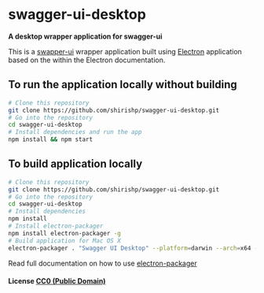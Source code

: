 # swagger-ui-desktop

**A desktop wrapper application for swagger-ui**

This is a [swapper-ui](https://github.com/swagger-api/swagger-ui) wrapper application built using [Electron](http://electron.atom.io/) application based on the  within the Electron documentation.

## To run the application locally without building
```bash
# Clone this repository
git clone https://github.com/shirishp/swagger-ui-desktop.git
# Go into the repository
cd swagger-ui-desktop
# Install dependencies and run the app
npm install && npm start
```

## To build application locally
```bash
# Clone this repository
git clone https://github.com/shirishp/swagger-ui-desktop.git
# Go into the repository
cd swagger-ui-desktop
# Install dependencies
npm install
# Install electron-packager
npm install electron-packager -g
# Build application for Mac OS X
electron-packager . "Swagger UI Desktop" --platform=darwin --arch=x64 --version=0.35.6 --icon=images/icon.icns --out=dist
```

Read full documentation on how to use [electron-packager](https://github.com/electron-userland/electron-packager)

#### License [CC0 (Public Domain)](LICENSE.md)
